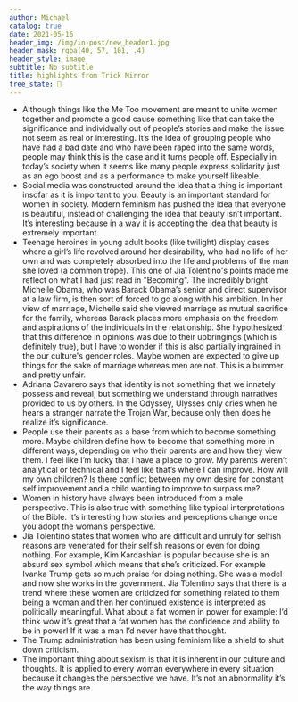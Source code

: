 ```yaml
---
author: Michael
catalog: true
date: 2021-05-16
header_img: /img/in-post/new_header1.jpg
header_mask: rgba(40, 57, 101, .4)
header_style: image
subtitle: No subtitle
title: highlights from Trick Mirror
tree_state: 🌱
---
```


- Although things like the Me Too movement are meant to unite women together and promote a good cause something like that can take the significance and individually out of people’s stories and make the issue not seem as real or interesting. It’s the idea of grouping people who have had a bad date and who have been raped into the same words, people may think this is the case and it turns people off. Especially in today’s society when it seems like many people express solidarity just as an ego boost and as a performance to make yourself likeable.
- Social media was constructed around the idea that a thing is important insofar as it is important to you.
Beauty is an important standard for women in society. Modern feminism has pushed the idea that everyone is beautiful, instead of challenging the idea that beauty isn’t important. It’s interesting because in a way it is accepting the idea that beauty is extremely important.
- Teenage heroines in young adult books (like twilight) display cases where a girl’s life revolved around her desirability, who had no life of her own and was completely absorbed into the life and problems of the man she loved (a common trope). This one of Jia Tolentino's points made me reflect on what I had just read in "Becoming". The incredibly bright Michelle Obama, who was Barack Obama’s senior and direct supervisor at a law firm, is then sort of forced to go along with his ambition. In her view of marriage, Michelle said she viewed marriage as mutual sacrifice for the family, whereas Barack places more emphasis on the freedom and aspirations of the individuals in the relationship. She hypothesized that this difference in opinions was due to their upbringings (which is definitely true), but I have to wonder if this is also partially ingrained in the our culture's gender roles. Maybe women are expected to give up things for the sake of marriage whereas men are not. This is a bummer and pretty unfair.
- Adriana Cavarero says that identity is not something that we innately possess and reveal, but something we understand through narratives provided to us by others. In the Odyssey, Ulysses only cries when he hears a stranger narrate the Trojan War, because only then does he realize it’s significance.
- People use their parents as a base from which to become something more. Maybe children define how to become that something more in different ways, depending on who their parents are and how they view them. I feel like I’m lucky that I have a place to grow. My parents weren’t analytical or technical and I feel like that’s where I can improve. How will my own children? Is there conflict between my own desire for constant self improvement and a child wanting to improve to surpass me?
- Women in history have always been introduced from a male perspective. This is also true with something like typical interpretations of the Bible. It’s interesting how stories and perceptions change once you adopt the woman’s perspective.
- Jia Tolentino states that women who are difficult and unruly for selfish reasons are venerated for their selfish reasons or even for doing nothing. For example, Kim Kardashian is popular because she is an absurd sex symbol which means that she’s criticized. For example Ivanka Trump gets so much praise for doing nothing. She was a model and now she works in the government. Jia Tolentino says that there is a trend where these women are criticized for something related to them being a woman and then her continued existence is interpreted as politically meaningful. What about a fat women in power for example: I’d think wow it’s great that a fat women has the confidence and ability to be in power! If it was a man I’d never have that thought.
- The Trump administration has been using feminism like a shield to shut down criticism.
- The important thing about sexism is that it is inherent in our culture and thoughts. It is applied to every woman everywhere in every situation because it changes the perspective we have. It’s not an abnormality it’s the way things are.